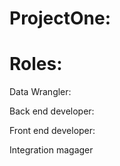 # ProjectOne: 



# Roles:

Data Wrangler:

Back end developer:

Front end developer:

Integration magager
